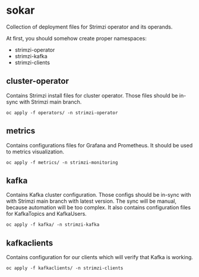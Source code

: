 # sokar
Collection of deployment files for Strimzi operator and its operands.

At first, you should somehow create proper namespaces:
- strimzi-operator
- strimzi-kafka
- strimzi-clients

## cluster-operator
Contains Strimzi install files for cluster operator. 
Those files should be in-sync with Strimzi main branch.

```oc apply -f operators/ -n strimzi-operator```

## metrics
Contains configurations files for Grafana and Prometheus.
It should be used to metrics visualization.

```oc apply -f metrics/ -n strimzi-monitoring```

## kafka
Contains Kafka cluster configuration. 
Those configs should be in-sync with with Strimzi main branch with latest version.
The sync will be manual, because automation will be too complex.
It also contains configuration files for KafkaTopics and KafkaUsers.

```oc apply -f kafka/ -n strimzi-kafka```

## kafkaclients
Contains configuration for our clients which will verify that Kafka is working.

```oc apply -f kafkaclients/ -n strimzi-clients```
